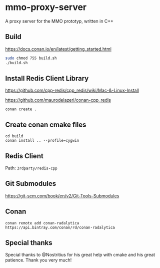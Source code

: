 # mmo-proxy-server
A proxy server for the MMO prototyp, written in C++

## Build

https://docs.conan.io/en/latest/getting_started.html

```bash
sudo chmod 755 build.sh
./build.sh
```

## Install Redis Client Library

https://github.com/cpp-redis/cpp_redis/wiki/Mac-&-Linux-Install

https://github.com/maurodelazeri/conan-cpp_redis

```
conan create .
```

## Create conan cmake files

```shell script
cd build
conan install .. --profile=cygwin
```

## Redis Client

Path: `3rdparty/redis-cpp`

## Git Submodules

https://git-scm.com/book/en/v2/Git-Tools-Submodules

## Conan

```shell script
conan remote add conan-radalytica https://api.bintray.com/conan/rd/conan-radalytica
```

## Special thanks

Special thanks to @Nostritius for his great help with cmake and his great patience. Thank you very much!